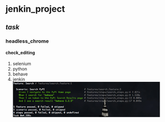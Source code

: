 # jenkin_project
## _task_
### headless_chrome
#### check_editing
1. selenium
2. python
 2. behave
 2. jenkin
![logo](https://github.com/Akanksha461/behave_example/blob/master/2017-06-28_1230.png)

